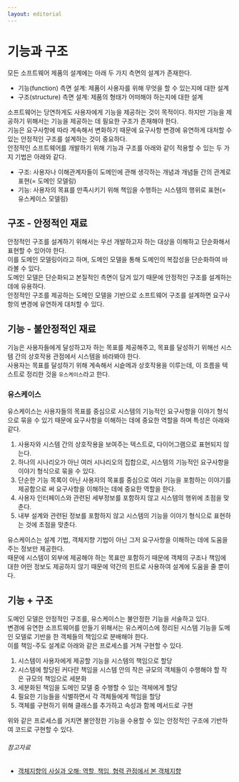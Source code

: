 ```yaml
---
layout: editorial
---
```


# 기능과 구조

모든 소프트웨어 제품의 설계에는 아래 두 가지 측면의 설계가 존재한다.

- 기능(function) 측면 설계: 제품이 사용자를 위해 무엇을 할 수 있는지에 대한 설계
- 구조(structure) 측면 설계: 제품의 형태가 어떠해야 하는지에 대한 설계

소프트웨어는 당연하게도 사용자에게 기능을 제공하는 것이 목적이다. 하지만 기능을 제공하기 위해서는 기능을 제공하는 데 필요한 구조가 존재해야 한다.  
기능은 요구사항에 따라 계속해서 변화하기 때문에 요구사항 변경에 유연하게 대처할 수 있는 안정적인 구조를 설계하는 것이 중요하다.  
안정적인 소프트웨어를 개발하기 위해 기능과 구조를 아래와 같이 적용할 수 있는 두 가지 기법은 아래와 같다.

- 구조: 사용자나 이해관계자들이 도메인에 관해 생각하는 개념과 개념들 간의 관계로 표현(= 도메인 모델링)
- 기능: 사용자의 목표를 만족시키기 위해 책임을 수행하는 시스템의 행위로 표현(= 유스케이스 모델링)

## 구조 - 안정적인 재료

안정적인 구조를 설계하기 위해서는 우선 개발하고자 하는 대상을 이해하고 단순화해서 표현할 수 있어야 한다.  
이를 도메인 모델링이라고 하며, 도메인 모델을 통해 도메인의 복잡성을 단순화하여 바라볼 수 있다.  
도메인 모델은 단순화되고 본질적인 측면이 담겨 있기 때문에 안정적인 구조를 설계하는 데에 유용하다.  
안정적인 구조를 제공하는 도메인 모델을 기반으로 소프트웨어 구조를 설계하면 요구사항의 변경에 유연하게 대처할 수 있다.

## 기능 - 불안정적인 재료

기능은 사용자들에게 달성하고자 하는 목표를 제공해주고, 목표를 달성하기 위해선 시스템 간의 상호작용 관점에서 시스템을 바라봐야 한다.  
사용자는 목표를 달성하기 위해 계속해서 시슽메과 상호작용을 이루는데, 이 흐름을 텍스트로 정리한 것을 `유스케이스`라고 한다.

### 유스케이스

유스케이스는 사용자들의 목표를 중심으로 시스템의 기능적인 요구사항을 이야기 형식으로 묶을 수 있기 때문에 요구사항을 이해하는 데에 중요한 역할을 하며 특성은 아래와 같다.

1. 사용자와 시스템 간의 상호작용을 보여주는 텍스트로, 다이어그램으로 표현되지 않는다.
2. 하나의 시나리오가 아닌 여러 시나리오의 집합으로, 시스템의 기능적인 요구사항을 이야기 형식으로 묶을 수 있다.
3. 단순한 기능 목록이 아닌 사용자의 목표를 중심으로 여러 기능을 포함하는 이야기를 제공함으로 써 요구사항을 이해하는 데에 중요한 역할을 한다.
4. 사용자 인터페이스와 관련된 세부정보를 포함하지 않고 시스템의 행위에 초점을 맞춘다.
5. 내부 설계와 관련된 정보를 포함하지 않고 시스템의 기능을 이야기 형식으로 표현하는 것에 초점을 맞춘다.

유스케이스는 설계 기법, 객체지향 기법이 아닌 그저 요구사항을 이해하는 데에 도움을 주는 정보만 제공한다.  
때문에 시스템이 외부에 제공해야 하는 목표만 포함하기 때문에 객체의 구조나 책임에 대한 어떤 정보도 제공하지 않기 때문에 약간의 힌트로 사용하여 설계에 도움을 줄 뿐이다.

## 기능 + 구조

도메인 모델은 안정적인 구조를, 유스케이스는 불안정한 기능을 서술하고 있다.  
변경에 유연한 소프트웨어를 만들기 위해서는 유스케이스에 정리된 시스템 기능을 도메인 모델로 기반을 한 객체들의 책임으로 분배해야 한다.  
이를 책임-주도 설계로 아래와 같은 프로세스를 거쳐 구현할 수 있다.

1. 시스템이 사용자에게 제공할 기능을 시스템의 책임으로 할당
2. 시스템에 할당된 커다란 책임을 시스템 안의 작은 규모의 객체들이 수행해야 할 작은 규모의 책임으로 세분화
3. 세분화된 책임을 도메인 모델 중 수행할 수 있는 객체에게 할당
4. 필요한 기능들을 식별하면서 각 객체들에게 책임을 할당
5. 객체를 구현하기 위해 클래스를 추가하고 속성과 함께 메서드로 구현

위와 같은 프로세스를 거치면 불안정한 기능을 수용할 수 있는 안정적인 구조에 기반하여 코드로 구현할 수 있다.

###### 참고자료

- [객체지향의 사실과 오해: 역할, 책임, 협력 관점에서 본 객체지향](https://www.nl.go.kr/seoji/contents/S80100000000.do?schM=intgr_detail_view_isbn&page=1&pageUnit=10&schType=simple&schStr=객체지향의+사실&isbn=9788998139766&cipId=200539082%2C4626710)